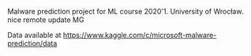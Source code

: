 Malware prediction project for ML course 2020'1. University of Wrocław.
nice
remote update MG

Data available at https://www.kaggle.com/c/microsoft-malware-prediction/data

